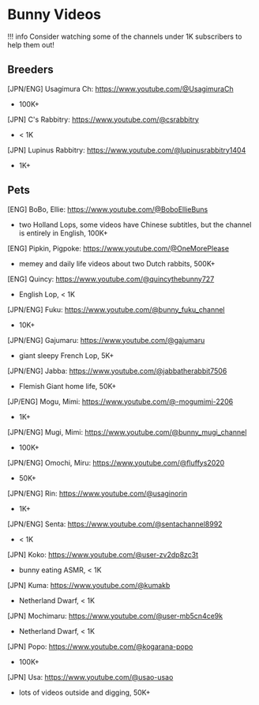 # Bunny Videos

!!! info
    Consider watching some of the channels under 1K subscribers to help them out!

## Breeders

[JPN/ENG] Usagimura Ch: https://www.youtube.com/@UsagimuraCh
- 100K+

[JPN] C's Rabbitry: https://www.youtube.com/@csrabbitry
- < 1K

[JPN] Lupinus Rabbitry: https://www.youtube.com/@lupinusrabbitry1404
- 1K+

## Pets

[ENG] BoBo, Ellie: https://www.youtube.com/@BoboEllieBuns
- two Holland Lops, some videos have Chinese subtitles, but the channel is entirely in English, 100K+

[ENG] Pipkin, Pigpoke: https://www.youtube.com/@OneMorePlease
- memey and daily life videos about two Dutch rabbits, 500K+

[ENG] Quincy: https://www.youtube.com/@quincythebunny727
- English Lop, < 1K

[JPN/ENG] Fuku: https://www.youtube.com/@bunny_fuku_channel
- 10K+

[JPN/ENG] Gajumaru: https://www.youtube.com/@gajumaru
- giant sleepy French Lop, 5K+

[JPN/ENG] Jabba: https://www.youtube.com/@jabbatherabbit7506
- Flemish Giant home life, 50K+

[JP/ENG] Mogu, Mimi: https://www.youtube.com/@-mogumimi-2206
- 1K+

[JPN/ENG] Mugi, Mimi: https://www.youtube.com/@bunny_mugi_channel
- 100K+

[JPN/ENG] Omochi, Miru: https://www.youtube.com/@fluffys2020
- 50K+

[JPN/ENG] Rin: https://www.youtube.com/@usaginorin
- 1K+

[JPN/ENG] Senta: https://www.youtube.com/@sentachannel8992
- < 1K

[JPN] Koko: https://www.youtube.com/@user-zv2dp8zc3t
- bunny eating ASMR, < 1K

[JPN] Kuma: https://www.youtube.com/@kumakb
- Netherland Dwarf, < 1K

[JPN] Mochimaru: https://www.youtube.com/@user-mb5cn4ce9k
- Netherland Dwarf, < 1K

[JPN] Popo: https://www.youtube.com/@kogarana-popo
- 100K+

[JPN] Usa: https://www.youtube.com/@usao-usao
- lots of videos outside and digging, 50K+